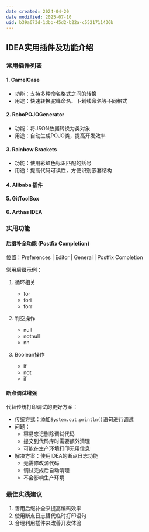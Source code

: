 ```yaml
---
date created: 2024-04-20
date modified: 2025-07-10
uid: b39a673d-1dbb-45d2-b22a-c5521711436b
---
```

## IDEA实用插件及功能介绍

### 常用插件列表

#### 1. CamelCase

- 功能：支持多种命名格式之间的转换
- 用途：快速转换驼峰命名、下划线命名等不同格式

#### 2. RoboPOJOGenerator

- 功能：将JSON数据转换为类对象
- 用途：自动生成POJO类，提高开发效率

#### 3. Rainbow Brackets

- 功能：使用彩虹色标识匹配的括号
- 用途：提高代码可读性，方便识别嵌套结构

#### 4. Alibaba 插件

#### 5. GitToolBox

#### 6. Arthas IDEA

### 实用功能

#### 后缀补全功能 (Postfix Completion)

位置：Preferences | Editor | General | Postfix Completion

常用后缀示例：

1. 循环相关
   - for
   - fori
   - forr

2. 判空操作
   - null
   - notnull
   - nn

3. Boolean操作
   - if
   - not
   - if

#### 断点调试增强

代替传统打印调试的更好方案：

- 传统方式：添加`System.out.println()`语句进行调试
- 问题：
  - 容易忘记删除调试代码
  - 提交到代码库时需要额外清理
  - 可能在生产环境打印无用信息
- 解决方案：使用IDEA的断点日志功能
  - 无需修改源代码
  - 调试完成后自动清理
  - 不会影响生产环境

### 最佳实践建议

1. 善用后缀补全来提高编码效率
2. 使用断点日志替代临时打印语句
3. 合理利用插件来改善开发体验
